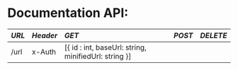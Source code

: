 # Documentation API:
| *URL* | *Header*| *GET* | *POST* | *DELETE* |
| :------------- | :------------- | :------------- | :------------- | :------------- |
| /url | x-Auth | [{ id : int, baseUrl: string, minifiedUrl: string }] |
